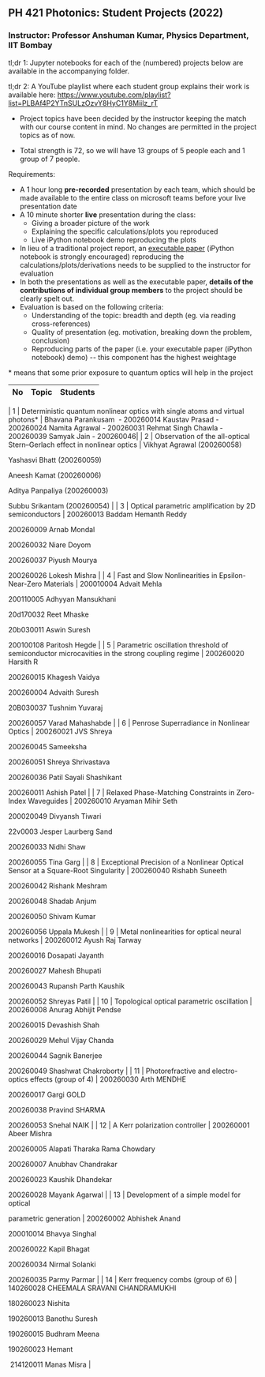 ## PH 421 Photonics: Student Projects (2022)

### **Instructor:** Professor Anshuman Kumar, Physics Department, IIT Bombay

tl;dr 1: Jupyter notebooks for each of the (numbered) projects below are available in the accompanying folder.

tl;dr 2: A YouTube playlist where each student group explains their work is available here: https://www.youtube.com/playlist?list=PLBAf4P2YTnSULzOzvY8HyC1Y8Miilz_rT

- Project topics have been decided by the instructor keeping the match with our course content in mind. No changes are permitted in the project topics as of now.

- Total strength is 72, so we will have 13 groups of 5 people each and 1 group of 7 people.

Requirements:

- A 1 hour long **pre-recorded** presentation by each team, which should be made available to the entire class on microsoft teams before your live presentation date
- A 10 minute shorter **live** presentation during the class:
  - Giving a broader picture of the work
  - Explaining the specific calculations/plots you reproduced
  - Live iPython notebook demo reproducing the plots
- In lieu of a traditional project report, an [executable paper](https://www.nature.com/articles/s42005-020-00403-4) (iPython notebook is strongly encouraged) reproducing the calculations/plots/derivations needs to be supplied to the instructor for evaluation
- In both the presentations as well as the executable paper, **details of the contributions of individual group members** to the project should be clearly spelt out.
- Evaluation is based on the following criteria:
  - Understanding of the topic: breadth and depth (eg. via reading cross-references)
  - Quality of presentation (eg. motivation, breaking down the problem, conclusion)
  - Reproducing parts of the paper (i.e. your executable paper (iPython notebook) demo) -- this component has the highest weightage

\* means that some prior exposure to quantum optics will help in the project

|**No**| **Topic** | **Students** |
| --- | --- | --- |

| 1  | Deterministic quantum nonlinear optics with single atoms and virtual photons\*                | Bhavana Parankusam  - 200260014 Kaustav Prasad - 200260024 Namita Agrawal - 200260031 Rehmat Singh Chawla - 200260039 Samyak Jain - 200260046|
| 2  | Observation of the all-optical Stern–Gerlach effect in nonlinear optics                       | Vikhyat Agrawal (200260058)

Yashasvi Bhatt (200260059)

Aneesh Kamat (200260006)

Aditya Panpaliya (200260003)

Subbu Srikantam (200260054) |
| 3  | Optical parametric amplification by 2D semiconductors                                         | 200260013 Baddam Hemanth Reddy

200260009 Arnab Mondal

200260032 Niare Doyom

200260037 Piyush Mourya

200260026 Lokesh Mishra                                  |
| 4  | Fast and Slow Nonlinearities in Epsilon-Near-Zero Materials                                   | 200010004 Advait Mehla

200110005 Adhyyan Mansukhani

20d170032 Reet Mhaske

20b030011 Aswin Suresh

200100108 Paritosh Hegde                                    |
| 5  | Parametric oscillation threshold of semiconductor microcavities in the strong coupling regime | 200260020 Harsith R

200260015 Khagesh Vaidya

200260004 Advaith Suresh

20B030037 Tushnim Yuvaraj

200260057 Varad Mahashabde                                   |
| 6  | Penrose Superradiance in Nonlinear Optics                                                     | 200260021 JVS Shreya

200260045 Sameeksha

200260051 Shreya Shrivastava

200260036 Patil Sayali Shashikant

200260011 Ashish Patel                               |
| 7  | Relaxed Phase-Matching Constraints in Zero-Index Waveguides                                   | 200260010 Aryaman Mihir Seth

200020049 Divyansh Tiwari

22v0003 Jesper Laurberg Sand

200260033 Nidhi Shaw

200260055 Tina Garg                                 |
| 8  | Exceptional Precision of a Nonlinear Optical Sensor at a Square-Root Singularity              | 200260040 Rishabh Suneeth

200260042 Rishank Meshram

200260048 Shadab Anjum

200260050 Shivam Kumar

200260056 Uppala Mukesh                                    |
| 9  | Metal nonlinearities for optical neural networks                                              | 200260012 Ayush Raj Tarway

200260016 Dosapati Jayanth

200260027 Mahesh Bhupati

200260043 Rupansh Parth Kaushik

200260052 Shreyas Patil                       |
| 10 | Topological optical parametric oscillation                                                    | 200260008 Anurag Abhijit Pendse

200260015 Devashish Shah              

200260029 Mehul Vijay Chanda

200260044 Sagnik Banerjee

200260049 Shashwat Chakroborty |
| 11 | Photorefractive and electro-optics effects (group of 4)                                       | 200260030 Arth MENDHE

200260017 Gargi GOLD

200260038 Pravind SHARMA

200260053 Snehal NAIK                                                                     |
| 12 | A Kerr polarization controller                                                                | 200260001 Abeer Mishra

200260005 Alapati Tharaka Rama Chowdary

200260007 Anubhav Chandrakar

200260023 Kaushik Dhandekar

200260028 Mayank Agarwal             |
| 13 | Development of a simple model for optical

parametric generation                              | 200260002 Abhishek Anand

200010014 Bhavya Singhal

200260022 Kapil Bhagat

200260034 Nirmal Solanki

200260035 Parmy Parmar                                     |
| 14 | Kerr frequency combs (group of 6)                                                             | 140260028 CHEEMALA SRAVANI CHANDRAMUKHI

180260023 Nishita

190260013 Banothu Suresh

190260015 Budhram Meena

190260023 Hemant

 214120011 Manas Misra          |
